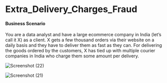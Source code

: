 # Extra_Delivery_Charges_Fraud

#### Business Scenario
You are a data analyst and have a large ecommerce company in India (let’s call it X) as a client.
X gets a few thousand orders via their website on a daily basis and they have to deliver them as
fast as they can. For delivering the goods ordered by the customers, X has tied up with multiple
courier companies in India who charge them some amount per delivery.


![Screenshot (22)](https://user-images.githubusercontent.com/94825755/206195429-5429f46e-0573-463f-bba3-3a9ffb932360.png)


![Screenshot (21)](https://user-images.githubusercontent.com/94825755/206195692-d675d9d4-f15e-4e66-bf35-bd854da8a61f.png)
